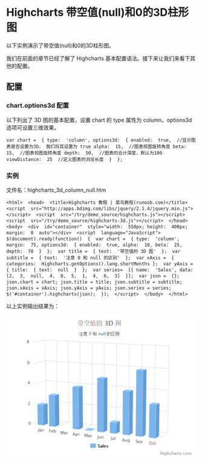 # Highcharts 带空值(null)和0的3D柱形图

以下实例演示了带空值(null)和0的3D柱形图。

我们在前面的章节已经了解了 Highcharts 基本配置语法。接下来让我们来看下其他的配置。

## 配置

### chart.options3d 配置

以下列出了 3D 图的基本配置，设置 chart 的 type 属性为 column，options3d 选项可设置三维效果。

```
var chart =  { type:  'column', options3d:  { enabled:  true,  //显示图表是否设置为3D， 我们将其设置为 true alpha:  15,  //图表视图旋转角度 beta:  15,  //图表视图旋转角度 depth:  50,  //图表的合计深度，默认为100 viewDistance:  25  //定义图表的浏览长度  }  };
```

### 实例

文件名：highcharts_3d_column_null.htm

```
<html>  <head>  <title>Highcharts 教程 | 菜鸟教程(runoob.com)</title>  <script  src="http://apps.bdimg.com/libs/jquery/2.1.4/jquery.min.js"></script>  <script  src="/try/demo_source/highcharts.js"></script>  <script  src="/try/demo_source/highcharts-3d.js"></script>  </head>  <body>  <div  id="container"  style="width:  550px; height:  400px; margin:  0  auto"></div>  <script  language="JavaScript"> $(document).ready(function()  {  var chart =  { type:  'column', margin:  75, options3d:  { enabled:  true, alpha:  10, beta:  25, depth:  70  }  };  var title =  { text:  '带空值的 3D 图'  };  var subtitle =  { text:  '注意 0 和 null 的区别'  };  var xAxis =  { categories:  Highcharts.getOptions().lang.shortMonths };  var yAxis =  { title:  { text:  null  }  };  var series=  [{ name:  'Sales', data:  [2,  3,  null,  4,  0,  5,  1,  4,  6,  3]  }];  var json =  {}; json.chart = chart; json.title = title; json.subtitle = subtitle; json.xAxis = xAxis; json.yAxis = yAxis; json.series = series; $('#container').highcharts(json);  });  </script>  </body>  </html>
```



以上实例输出结果为：

![](img/58.png)
